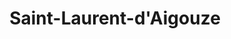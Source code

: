 ---
title: Saint-Laurent-d'Aigouze
url: /saint-laurent-daigouze/
latitude: 43.634
longitude: 4.195
---